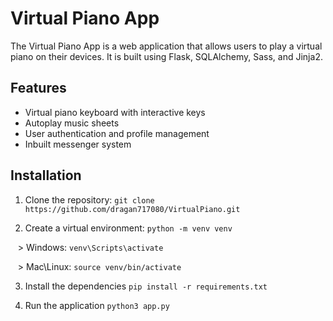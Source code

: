 # Virtual Piano App

The Virtual Piano App is a web application that allows users to play a virtual piano on their devices. It is built using Flask, SQLAlchemy, Sass, and Jinja2.

## Features

- Virtual piano keyboard with interactive keys
- Autoplay music sheets
- User authentication and profile management
- Inbuilt messenger system

## Installation

1. Clone the repository:
```git clone https://github.com/dragan717080/VirtualPiano.git```

2. Create a virtual environment: `python -m venv venv`

&nbsp;&nbsp;&nbsp;> Windows: `venv\Scripts\activate`

&nbsp;&nbsp;&nbsp;> Mac\Linux: `source venv/bin/activate`

3. Install the dependencies `pip install -r requirements.txt`

4. Run the application `python3 app.py`
